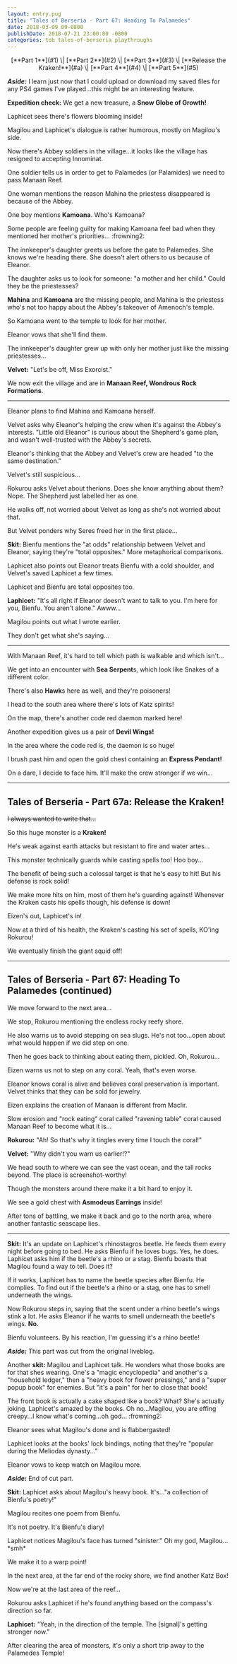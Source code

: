 ```yaml
---
layout: entry.pug
title: "Tales of Berseria - Part 67: Heading To Palamedes"
date: 2018-03-09 09-0800
publishDate: 2018-07-21 23:00:00 -0800
categories: tob tales-of-berseria playthroughs
---
```


<p style="text-align: center;" markdown="1">[**Part 1**](#1) \| [**Part 2**](#2) \| [**Part 3**](#3) \| [**Release the Kraken!**](#a) \| [**Part 4**](#4) \| [**Part 5**](#5)</p>

<a name="1"></a>

***Aside:*** I learn just now that I could upload or download my saved files for any PS4 games I've played...this might be an interesting feature.

**Expedition check:** We get a new treasure, a **Snow Globe of Growth!**

Laphicet sees there's flowers blooming inside!

Magilou and Laphicet's dialogue is rather humorous, mostly on Magilou's side.

Now there's Abbey soldiers in the village...it looks like the village has resigned to accepting Innominat.

One soldier tells us in order to get to Palamedes (or Palamides) we need to pass Manaan Reef.

One woman mentions the reason Mahina the priestess disappeared is because of the Abbey.

One boy mentions **Kamoana**. Who's Kamoana?

Some people are feeling guilty for making Kamoana feel bad when they mentioned her mother's priorities... :frowning2:

The innkeeper's daughter greets us before the gate to Palamedes. She knows we're heading there. She doesn't alert others to us because of Eleanor.

The daughter asks us to look for someone: "a mother and her child." Could they be the priestesses?

**Mahina** and **Kamoana** are the missing people, and Mahina is the priestess who's not too happy about the Abbey's takeover of Amenoch's temple.

So Kamoana went to the temple to look for her mother.

Eleanor vows that she'll find them.

The innkeeper's daughter grew up with only her mother just like the missing priestesses...

**Velvet:** "Let's be off, Miss Exorcist."

We now exit the village and are in **Manaan Reef, Wondrous Rock Formations**.

<a name="2"></a>

---

Eleanor plans to find Mahina and Kamoana herself.

Velvet asks why Eleanor's helping the crew when it's against the Abbey's interests. "Little old Eleanor" is curious about the Shepherd's game plan, and wasn't well-trusted with the Abbey's secrets.

Eleanor's thinking that the Abbey and Velvet's crew are headed "to the same destination."

Velvet's still suspicious...

Rokurou asks Velvet about therions. Does she know anything about them? Nope. The Shepherd just labelled her as one.

He walks off, not worried about Velvet as long as she's not worried about that.

But Velvet ponders why Seres freed her in the first place...

**Skit:** Bienfu mentions the "at odds" relationship between Velvet and Eleanor, saying they're "total opposites." More metaphorical comparisons.

Laphicet also points out Eleanor treats Bienfu with a cold shoulder, and Velvet's saved Laphicet a few times.

Laphicet and Bienfu are total opposites too.

**Laphicet:** "It's all right if Eleanor doesn't want to talk to you. I'm here for you, Bienfu. You aren't alone." Awww...

Magilou points out what I wrote earlier.

They don't get what she's saying...

<a name="3"></a>

---

With Manaan Reef, it's hard to tell which path is walkable and which isn't...

We get into an encounter with **Sea Serpent**s, which look like Snakes of a different color.

There's also **Hawk**s here as well, and they're poisoners!

I head to the south area where there's lots of Katz spirits!

On the map, there's another code red daemon marked here!

Another expedition gives us a pair of **Devil Wings!**

In the area where the code red is, the daemon is so huge!

I brush past him and open the gold chest containing an **Express Pendant!**

On a dare, I decide to face him. It'll make the crew stronger if we win...

<a name="a"></a>

---

<p><h2>Tales of Berseria - Part 67a: Release the Kraken!</h2></p>

~~I always wanted to write that...~~

So this huge monster is a **Kraken!**

He's weak against earth attacks but resistant to fire and water artes...

This monster technically guards while casting spells too! Hoo boy...

The benefit of being such a colossal target is that he's easy to hit! But his defense is rock solid!

We make more hits on him, most of them he's guarding against! Whenever the Kraken casts his spells though, his defense is down!

Eizen's out, Laphicet's in!

Now at a third of his health, the Kraken's casting his set of spells, KO'ing Rokurou!

We eventually finish the giant squid off!

<a name="4"></a>

---

<p><h2>Tales of Berseria - Part 67: Heading To Palamedes (continued)</h2></p>

We move forward to the next area...

We stop, Rokurou mentioning the endless rocky reefy shore.

He also warns us to avoid stepping on sea slugs. He's not too...open about what would happen if we did step on one.

Then he goes back to thinking about eating them, pickled. Oh, Rokurou...

Eizen warns us not to step on any coral. Yeah, that's even worse.

Eleanor knows coral is alive and believes coral preservation is important. Velvet thinks that they can be sold for jewelry.

Eizen explains the creation of Manaan is different from Maclir.

Slow erosion and "rock eating" coral called "ravening table" coral caused Manaan Reef to become what it is...

**Rokurou:** "Ah! So that's why it tingles every time I touch the coral!"

**Velvet:** "Why didn't you warn us earlier!?"

We head south to where we can see the vast ocean, and the tall rocks beyond. The place is screenshot-worthy!

Though the monsters around there make it a bit hard to enjoy it.

We see a gold chest with **Asmodeus Earrings** inside!

After tons of battling, we make it back and go to the north area, where another fantastic seascape lies.

<a name="5"></a>

---

**Skit:** It's an update on Laphicet's rhinostagros beetle. He feeds them every night before going to bed. He asks Bienfu if he loves bugs. Yes, he does. Laphicet asks him if the beetle's a rhino or a stag. Bienfu boasts that Magilou found a way to tell. Does it?

If it works, Laphicet has to name the beetle species after Bienfu. He complies. To find out if the beetle's a rhino or a stag, one has to smell underneath the wings.

Now Rokurou steps in, saying that the scent under a rhino beetle's wings stink a lot. He asks Eleanor if he wants to smell underneath the beetle's wings. **No.**

Bienfu volunteers. By his reaction, I'm guessing it's a rhino beetle!

***Aside:*** This part was cut from the original liveblog.

Another **skit:** Magilou and Laphicet talk. He wonders what those books are for that shes wearing. One's a "magic encyclopedia" and another's a "household ledger," then a "heavy book for flower pressings," and a "super popup book" for enemies. But "it's a pain" for her to close that book!

The front book is actually a cake shaped like a book? What? She's actually joking. Laphicet's amazed by the books. Oh no...Magilou, you are effing creepy...I know what's coming...oh god... :frowning2:

Eleanor sees what Magilou's done and is flabbergasted!

Laphicet looks at the books' lock bindings, noting that they're "popular during the Meliodas dynasty..."

Eleanor vows to keep watch on Magilou more.

***Aside:*** End of cut part.

**Skit:** Laphicet asks about Magilou's heavy book. It's..."a collection of Bienfu's poetry!"

Magilou recites one poem from Bienfu.

It's not poetry. It's Bienfu's diary!

Laphicet notices Magilou's face has turned "sinister." Oh my god, Magilou... \*smh\*

We make it to a warp point!

In the next area, at the far end of the rocky shore, we find another Katz Box!

Now we're at the last area of the reef...

Rokurou asks Laphicet if he's found anything based on the compass's direction so far.

**Laphicet:** "Yeah, in the direction of the temple. The [signal]'s getting stronger now."

After clearing the area of monsters, it's only a short trip away to the Palamedes Temple!